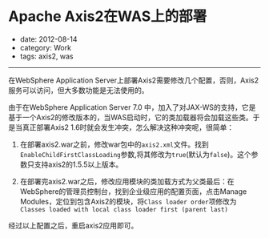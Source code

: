 # Apache Axis2在WAS上的部署

- date: 2012-08-14
- category: Work
- tags: axis2, was

----

在WebSphere Application Server上部署Axis2需要修改几个配置，否则，Axis2服务可以访问，但大多数功能是无法使用的。

由于在WebSphere Application Server 7.0 中，加入了对JAX-WS的支持，它是基于一个Axis2的修改版本的，当WAS启动时，它的类加载器将会加载这些类。于是当真正部署Axis2 1.6时就会发生冲突，怎么解决这种冲突呢，很简单：

1. 在部署axis2.war之前，修改war包中的`axis2.xml`文件。找到`EnableChildFirstClassLoading`参数,将其修改为`true`(默认为`false`)。这个参数只支持axis2的1.5.5以上版本。

2. 在部署完axis2.war之后，修改应用模块的类加载方式为父类最后：在WebSphere的管理员控制台，找到企业级应用的配置页面，点击Manage Modules，定位到包含Axis2的模块，将`Class loader order`项修改为 `Classes loaded with local class loader first (parent last)`

经过以上配置之后，重启axis2应用即可。